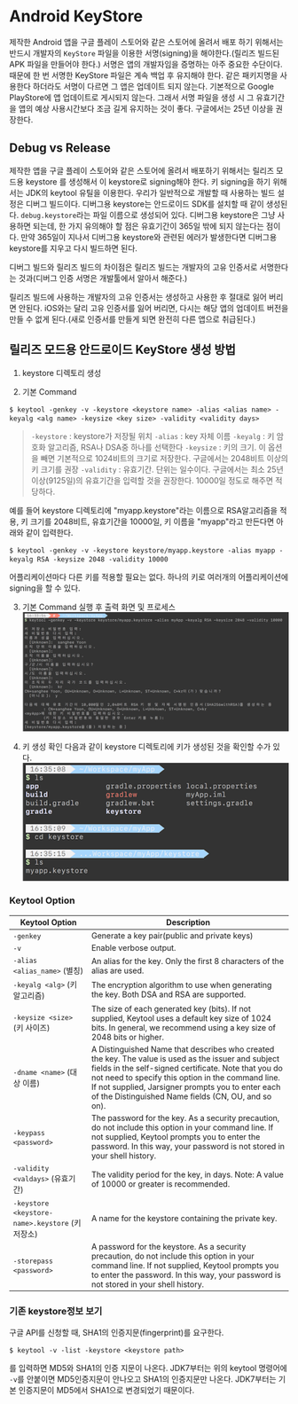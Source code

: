 # Android KeyStore
제작한 Android 앱을 구글 플레이 스토어와 같은 스토어에 올려서 배포 하기 위해서는 반드시 개발자의 `KeyStore` 파일을 이용한 서명(signing)을 해야한다.(릴리즈 빌드된 APK 파일을 만들어야 한다.) 서명은 앱의 개발자임을 증명하는 아주 중요한 수단이다. 때문에 한 번 서명한 KeyStore 파일은 계속 백업 후 유지해야 한다. 같은 패키지명을 사용한다 하더라도 서명이 다르면 그 앱은 업데이트 되지 않는다. 기본적으로 Google PlayStore에 앱 업데이트로 게시되지 않는다. 그래서 서명 파일을 생성 시 그 유효기간을 앱의 예상 사용시간보다 조금 길게 유지하는 것이 좋다. 구글에서는 25년 이상을 권장한다.


## Debug vs Release
제작한 앱을 구글 플레이 스토어와 같은 스토어에 올려서 배포하기 위해서는 릴리즈 모드용 keystore 를 생성해서 이 keystore로 signing해야 한다. 키 signing을 하기 위해서는 JDK의 keytool 유틸을 이용한다.
우리가 일반적으로 개발할 때 사용하는 빌드 설정은 디버그 빌드이다. 디버그용 keystore는 안드로이드 SDK를 설치할 때 같이 생성된다. `debug.keystore`라는 파일 이름으로 생성되어 있다. 디버그용 keystore은 그냥 사용하면 되는데, 한 가지 유의해야 할 점은 유효기간이 365일 밖에 되지 않는다는 점이다. 만약 365일이 지나서 디버그용 keystore와 관련된 에러가 발생한다면 디버그용 keystore를 지우고 다시 빌드하면 된다.

디버그 빌드와 릴리즈 빌드의 차이점은 릴리즈 빌드는 개발자의 고유 인증서로 서명한다는 것과(디버그 인증 서명은 개발툴에서 알아서 해준다.) 

릴리즈 빌드에 사용하는 개발자의 고유 인증서는 생성하고 사용한 후 절대로 잃어 버리면 안된다. iOS와는 달리 고유 인증서를 잃어 버리면, 다시는 해당 앱의 업데이트 버전을 만들 수 없게 된다.(새로 인증서를 만들게 되면 완전히 다른 앱으로 취급된다.)

## 릴리즈 모드용 안드로이드 KeyStore 생성 방법
1. keystore 디렉토리 생성

2. 기본 Command
```
$ keytool -genkey -v -keystore <keystore name> -alias <alias name> -keyalg <alg name> -keysize <key size> -validity <validity days>

```

> `-keystore` : keystore가 저장될 위치
 `-alias` : key 자체 이름
 `-keyalg` : 키 암호화 알고리즘, RSA나 DSA중 하나를 선택한다
 `-keysize` : 키의 크기. 이 옵션을 빼면 기본적으로 1024비트의 크기로 저장한다. 구글에서는 2048비트 이상의 키 크기를 권장
 `-validity` : 유효기간. 단위는 일수이다. 구글에서는 최소 25년 이상(9125일)의 유효기간을 입력할 것을 권장한다. 10000일 정도로 해주면 적당하다.

예를 들어 keystore 디렉토리에 "myapp.keystore"라는 이름으로 RSA알고리즘을 적용, 키 크기를 2048비트, 유효기간을 10000일, 키 이름을 "myapp"라고 만든다면 아래와 같이 입력한다.

```
$ keytool -genkey -v -keystore keystore/myapp.keystore -alias myapp -keyalg RSA -keysize 2048 -validity 10000
```
어플리케이션마다 다른 키를 적용할 필요는 없다. 하나의 키로 여러개의 어플리케이션에 signing을 할 수 있다.

3. 기본 Command 실행 후 출력 화면 및 프로세스
![Figure_1. Android Keystore](../images/keystore생성_1.png)


4. 키 생성 확인
다음과 같이 keystore 디렉토리에 키가 생성된 것을 확인할 수가 있다.
![Figure_2. Android Keystore](../images/keystore생성_2.png)

### Keytool Option

Keytool Option|Description
--------------|-------------
`-genkey` | Generate a key pair(public and private keys)
`-v` | Enable verbose output.
`-alias <alias_name>` (별칭) | An alias for the key. Only the first 8 characters of the alias are used.
`-keyalg <alg>` (키 알고리즘) | The encryption algorithm to use when generating the key. Both DSA and RSA are supported.
`-keysize <size>` (키 사이즈) | The size of each generated key (bits). If not supplied, Keytool uses a default key size of 1024 bits. In general, we recommend using a key size of 2048 bits or higher.
`-dname <name>` (대상 이름) | A Distinguished Name that describes who created the key. The value is used as the issuer and subject fields in the self-signed certificate. Note that you do not need to specify this option in the command line. If not supplied, Jarsigner prompts you to enter each of the Distinguished Name fields (CN, OU, and so on).
`-keypass <password>` | The password for the key. As a security precaution, do not include this option in your command line. If not supplied, Keytool prompts you to enter the password. In this way, your password is not stored in your shell history.
`-validity <valdays>` (유효기간) | The validity period for the key, in days. Note: A value of 10000 or greater is recommended.
`-keystore <keystore-name>.keystore` (키 저장소) | A name for the keystore containing the private key.
`-storepass <password>` | A password for the keystore. As a security precaution, do not include this option in your command line. If not supplied, Keytool prompts you to enter the password. In this way, your password is not stored in your shell history.


### 기존 keystore정보 보기
구글 API를 신청할 때, SHA1의 인증지문(fingerprint)를 요구한다. 
```
$ keytool -v -list -keystore <keystore path>
```
를 입력하면 MD5와 SHA1의 인증 지문이 나온다. JDK7부터는 위의 keytool 명령어에 `-v`를 안붙이면 MD5인증지문이 안나오고 SHA1의 인증지문만 나온다. JDK7부터는 기본 인증지문이 MD5에서 SHA1으로 변경되었기 때문이다.






